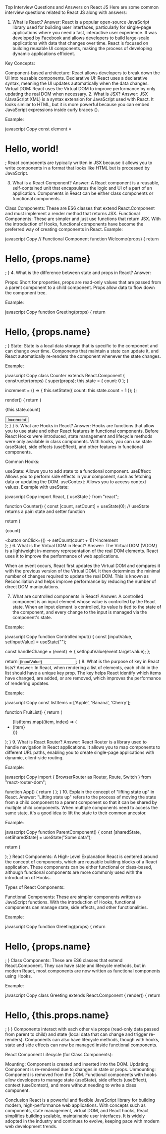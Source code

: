 Top Interview Questions and Answers on React JS
Here are some common interview questions related to React JS along with answers:

1. What is React?
Answer:
React is a popular open-source JavaScript library used for building user interfaces, particularly for single-page applications where you need a fast, interactive user experience. It was developed by Facebook and allows developers to build large-scale applications with data that changes over time. React is focused on building reusable UI components, making the process of developing dynamic applications efficient.

Key Concepts:

Component-based architecture: React allows developers to break down the UI into reusable components.
Declarative UI: React uses a declarative syntax, meaning the UI updates automatically when the data changes.
Virtual DOM: React uses the Virtual DOM to improve performance by only updating the real DOM when necessary.
2. What is JSX?
Answer:
JSX (JavaScript XML) is a syntax extension for JavaScript used with React. It looks similar to HTML, but it is more powerful because you can embed JavaScript expressions inside curly braces {}.

Example:

javascript
Copy
const element = <h1>Hello, world!</h1>;
React components are typically written in JSX because it allows you to write components in a format that looks like HTML but is processed by JavaScript.

3. What is a React Component?
Answer:
A React component is a reusable, self-contained unit that encapsulates the logic and UI of a part of an application. Components in React can be either class components or functional components.

Class Components: These are ES6 classes that extend React.Component and must implement a render method that returns JSX.
Functional Components: These are simpler and just use functions that return JSX. With the introduction of Hooks, functional components have become the preferred way of creating components in React.
Example:

javascript
Copy
// Functional Component
function Welcome(props) {
  return <h1>Hello, {props.name}</h1>;
}
4. What is the difference between state and props in React?
Answer:

Props: Short for properties, props are read-only values that are passed from a parent component to a child component. Props allow data to flow down the component tree.

Example:

javascript
Copy
function Greeting(props) {
  return <h1>Hello, {props.name}</h1>;
}
State: State is a local data storage that is specific to the component and can change over time. Components that maintain a state can update it, and React automatically re-renders the component whenever the state changes.

Example:

javascript
Copy
class Counter extends React.Component {
  constructor(props) {
    super(props);
    this.state = { count: 0 };
  }

  increment = () => {
    this.setState({ count: this.state.count + 1 });
  };

  render() {
    return (
      <div>
        <p>{this.state.count}</p>
        <button onClick={this.increment}>Increment</button>
      </div>
    );
  }
}
5. What are Hooks in React?
Answer:
Hooks are functions that allow you to use state and other React features in functional components. Before React Hooks were introduced, state management and lifecycle methods were only available in class components. With hooks, you can use state (useState), side effects (useEffect), and other features in functional components.

Common Hooks:

useState: Allows you to add state to a functional component.
useEffect: Allows you to perform side effects in your component, such as fetching data or updating the DOM.
useContext: Allows you to access context values.
Example with useState:

javascript
Copy
import React, { useState } from "react";

function Counter() {
  const [count, setCount] = useState(0); // useState returns a pair: state and setter function

  return (
    <div>
      <p>{count}</p>
      <button onClick={() => setCount(count + 1)}>Increment</button>
    </div>
  );
}
6. What is the Virtual DOM in React?
Answer:
The Virtual DOM (VDOM) is a lightweight in-memory representation of the real DOM elements. React uses it to improve the performance of web applications.

When an event occurs, React first updates the Virtual DOM and compares it with the previous version of the Virtual DOM. It then determines the minimal number of changes required to update the real DOM. This is known as Reconciliation and helps improve performance by reducing the number of direct DOM manipulations.

7. What are controlled components in React?
Answer:
A controlled component is an input element whose value is controlled by the React state. When an input element is controlled, its value is tied to the state of the component, and every change to the input is managed via the component's state.

Example:

javascript
Copy
function ControlledInput() {
  const [inputValue, setInputValue] = useState("");

  const handleChange = (event) => {
    setInputValue(event.target.value);
  };

  return <input type="text" value={inputValue} onChange={handleChange} />;
}
8. What is the purpose of key in React lists?
Answer:
In React, when rendering a list of elements, each child in the list should have a unique key prop. The key helps React identify which items have changed, are added, or are removed, which improves the performance of rendering updates.

Example:

javascript
Copy
const listItems = ['Apple', 'Banana', 'Cherry'];

function FruitList() {
  return (
    <ul>
      {listItems.map((item, index) => (
        <li key={index}>{item}</li>
      ))}
    </ul>
  );
}
9. What is React Router?
Answer:
React Router is a library used to handle navigation in React applications. It allows you to map components to different URL paths, enabling you to create single-page applications with dynamic, client-side routing.

Example:

javascript
Copy
import { BrowserRouter as Router, Route, Switch } from "react-router-dom";

function App() {
  return (
    <Router>
      <Switch>
        <Route path="/home" component={Home} />
        <Route path="/about" component={About} />
      </Switch>
    </Router>
  );
}
10. Explain the concept of "lifting state up" in React.
Answer:
"Lifting state up" refers to the process of moving the state from a child component to a parent component so that it can be shared by multiple child components. When multiple components need to access the same state, it's a good idea to lift the state to their common ancestor.

Example:

javascript
Copy
function ParentComponent() {
  const [sharedState, setSharedState] = useState("Some data");

  return (
    <div>
      <ChildComponent1 sharedState={sharedState} />
      <ChildComponent2 setSharedState={setSharedState} />
    </div>
  );
}
React Components: A High-Level Explanation
React is centered around the concept of components, which are reusable building blocks of a React application. These components can be either functional or class-based, although functional components are more commonly used with the introduction of Hooks.

Types of React Components:

Functional Components: These are simpler components written as JavaScript functions. With the introduction of Hooks, functional components can manage state, side effects, and other functionalities.

Example:

javascript
Copy
function Greeting(props) {
  return <h1>Hello, {props.name}</h1>;
}
Class Components: These are ES6 classes that extend React.Component. They can have state and lifecycle methods, but in modern React, most components are now written as functional components using Hooks.

Example:

javascript
Copy
class Greeting extends React.Component {
  render() {
    return <h1>Hello, {this.props.name}</h1>;
  }
}
Components interact with each other via props (read-only data passed from parent to child) and state (local data that can change and trigger re-renders). Components can also have lifecycle methods, though with hooks, state and side effects can now be managed inside functional components.

React Component Lifecycle (for Class Components):

Mounting: Component is created and inserted into the DOM.
Updating: Component is re-rendered due to changes in state or props.
Unmounting: Component is removed from the DOM.
Functional components with hooks allow developers to manage state (useState), side effects (useEffect), context (useContext), and more without needing to write a class component.

Conclusion
React is a powerful and flexible JavaScript library for building modern, high-performance web applications. With concepts such as components, state management, virtual DOM, and React hooks, React simplifies building scalable, maintainable user interfaces. It is widely adopted in the industry and continues to evolve, keeping pace with modern web development trends.



